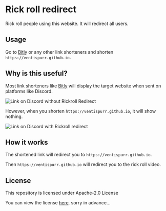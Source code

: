 # Rick roll redirect
Rick roll people using this website. It will redirect all users.

## Usage
Go to [Bitly](https://bitly.com) or any other link shorteners and shorten `https://ventispurr.github.io`.

## Why is this useful?
Most link shorteners like [Bitly](https://bitly.com) will display the target website when sent on platforms like Discord.

![Link on Discord without Rickroll Redirect](https://i.imgur.com/OwvFTP3.png)

However, when you shorten `https://ventispurr.github.io`, it will show nothing.

![Link on Discord with Rickroll redirect](https://i.imgur.com/kQNSBuC.png)

## How it works
The shortened link will redirect you to `https://ventispurr.github.io`.

Then `https://ventispurr.github.io` will redirect you to the rick roll video.

## License
This repository is licensed under Apache-2.0 License

You can view the license [here](https://github.com/Ventispurr/ventispurr.github.io/blob/main/LICENSE).
sorry in advance...
